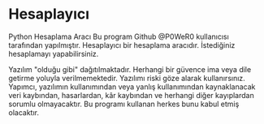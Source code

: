 # Hesaplayıcı
Python Hesaplama Aracı
Bu program Github @P0WeR0 kullanıcısı tarafından yapılmıştır.
Hesaplayıcı bir hesaplama aracıdır.
İstediğiniz hesaplamayı yapabilirsiniz.



Yazılım "olduğu gibi" dağıtılmaktadır. Herhangi bir güvence
ima veya dile getirme yoluyla verilmemektedir. Yazılımı riski göze
alarak kullanırsınız. Yapımcı, yazılımın kullanımından veya yanlış kullanımından
kaynaklanacak veri kaybından, hasarlardan, kâr kaybından ve herhangi
diğer kayıplardan sorumlu olmayacaktır. Bu programı kullanan herkes bunu kabul etmiş olacaktır.
